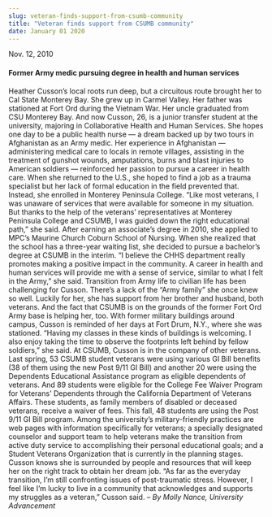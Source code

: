 ```yaml
---
slug: veteran-finds-support-from-csumb-community
title: "Veteran finds support from CSUMB community"
date: January 01 2020
---
```


 
<p>Nov. 12, 2010</p>
<h4>Former Army medic pursuing degree in health and human services</h4>
<p>
  Heather Cusson’s local roots run deep, but a circuitous route brought her to
  Cal State Monterey Bay. She grew up in Carmel Valley. Her father was stationed
  at Fort Ord during the Vietnam War. Her uncle graduated from CSU Monterey Bay.
  And now Cusson, 26, is a junior transfer student at the university, majoring
  in Collaborative Health and Human Services. She hopes one day to be a public
  health nurse — a dream backed up by two tours in Afghanistan as an Army medic.
  Her experience in Afghanistan — administering medical care to locals in remote
  villages, assisting in the treatment of gunshot wounds, amputations, burns and
  blast injuries to American soldiers — reinforced her passion to pursue a
  career in health care. When she returned to the U.S., she hoped to find a job
  as a trauma specialist but her lack of formal education in the field prevented
  that. Instead, she enrolled in Monterey Peninsula College. “Like most
  veterans, I was unaware of services that were available for someone in my
  situation. But thanks to the help of the veterans’ representatives at Monterey
  Peninsula College and CSUMB, I was guided down the right educational path,”
  she said. After earning an associate’s degree in 2010, she applied to MPC’s
  Maurine Church Coburn School of Nursing. When she realized that the school has
  a three-year waiting list, she decided to pursue a bachelor’s degree at CSUMB
  in the interim. “I believe the CHHS department really promotes making a
  positive impact in the community. A career in health and human services will
  provide me with a sense of service, similar to what I felt in the Army,” she
  said. Transition from Army life to civilian life has been challenging for
  Cusson. There’s a lack of the “Army family” she once knew so well. Luckily for
  her, she has support from her brother and husband, both veterans. And the fact
  that CSUMB is on the grounds of the former Fort Ord Army base is helping her,
  too. With former military buildings around campus, Cusson is reminded of her
  days at Fort Drum, N.Y., where she was stationed. “Having my classes in these
  kinds of buildings is welcoming. I also enjoy taking the time to observe the
  footprints left behind by fellow soldiers,” she said. At CSUMB, Cusson is in
  the company of other veterans. Last spring, 53 CSUMB student veterans were
  using various GI Bill benefits (38 of them using the new Post 9/11 GI Bill)
  and another 20 were using the Dependents Educational Assistance program as
  eligible dependents of veterans. And 89 students were eligible for the College
  Fee Waiver Program for Veterans' Dependents through the California Department
  of Veterans Affairs. These students, as family members of disabled or deceased
  veterans, receive a waiver of fees. This fall, 48 students are using the Post
  9/11 GI Bill program. Among the university’s military-friendly practices are
  web pages with information specifically for veterans; a specially designated
  counselor and support team to help veterans make the transition from active
  duty service to accomplishing their personal educational goals; and a Student
  Veterans Organization that is currently in the planning stages. Cusson knows
  she is surrounded by people and resources that will keep her on the right
  track to obtain her dream job. “As far as the everyday transition, I’m still
  confronting issues of post-traumatic stress. However, I feel like I’m lucky to
  live in a community that acknowledges and supports my struggles as a veteran,”
  Cusson said. <em>– By Molly Nance, University Advancement</em>
</p>
 
